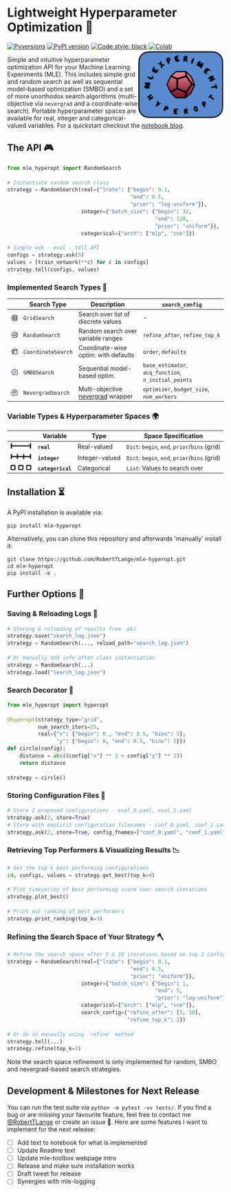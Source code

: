 # Lightweight Hyperparameter Optimization 🚀
[![Pyversions](https://img.shields.io/pypi/pyversions/mle-hyperopt.svg?style=flat-square)](https://pypi.python.org/pypi/mle-hyperopt)
[![PyPI version](https://badge.fury.io/py/mle-hyperopt.svg)](https://badge.fury.io/py/mle-hyperopt)
[![Code style: black](https://img.shields.io/badge/code%20style-black-000000.svg)](https://github.com/psf/black)
[![Colab](https://colab.research.google.com/assets/colab-badge.svg)](https://colab.research.google.com/github/RobertTLange/mle-hyperopt/blob/main/examples/getting_started.ipynb)
<a href="docs/logo_transparent.png_2"><img src="docs/logo_transparent.png" width="200" align="right" /></a>

Simple and intuitive hyperparameter optimization API for your Machine Learning Experiments (MLE). This includes simple grid and random search as well as sequential model-based optimization (SMBO) and a set of more unorthodox search algorithms (multi-objective via `nevergrad` and a coordinate-wise search). Portable hyperparameter spaces are available for real, integer and categorical-valued variables. For a quickstart checkout the [notebook blog](https://github.com/RobertTLange/mle-hyperopt/blob/main/examples/getting_started.ipynb).

## The API 🎮

```python
from mle_hyperopt import RandomSearch

# Instantiate random search class
strategy = RandomSearch(real={"lrate": {"begin": 0.1,
                                        "end": 0.5,
                                        "prior": "log-uniform"}},
                        integer={"batch_size": {"begin": 32,
                                                "end": 128,
                                                "prior": "uniform"}},
                        categorical={"arch": ["mlp", "cnn"]})

# Simple ask - eval - tell API
configs = strategy.ask(5)
values = [train_network(**c) for c in configs]
strategy.tell(configs, values)
```

### Implemented Search Types 	🔭

<!--
![](https://github.com/RobertTLange/mle-hyperopt/blob/main/docs/mle_hyperopt_structure.png?raw=true) -->

| | Search Type           | Description | `search_config` |
|----|----------------------- | ----------- | --------------- |
|<img src="https://github.com/RobertTLange/mle-hyperopt/blob/main/docs/grid.png?raw=true" alt="drawing" width="50"/>|  `GridSearch`          |  Search over list of discrete values  | - |
|<img src="https://github.com/RobertTLange/mle-hyperopt/blob/main/docs/random.png?raw=true" alt="drawing" width="50"/>|  `RandomSearch`        |  Random search over variable ranges         | `refine_after`, `refine_top_k` |
|<img src="https://github.com/RobertTLange/mle-hyperopt/blob/main/docs/coordinate.png?raw=true" alt="drawing" width="50"/>|  `CoordinateSearch`    |  Coordinate-wise optim. with defaults | `order`, `defaults`
|<img src="https://github.com/RobertTLange/mle-hyperopt/blob/main/docs/smbo.png?raw=true" alt="drawing" width="50"/>|  `SMBOSearch`          |  Sequential model-based optim.        | `base_estimator`, `acq_function`, `n_initial_points`
|<img src="https://github.com/RobertTLange/mle-hyperopt/blob/main/docs/nevergrad.png?raw=true" alt="drawing" width="50"/>|  `NevergradSearch`     |  Multi-objective [nevergrad](https://facebookresearch.github.io/nevergrad/) wrapper | `optimizer`, `budget_size`, `num_workers`

### Variable Types & Hyperparameter Spaces 🌍

| | Variable            | Type | Space Specification |
| --- |----------------------- | ----------- | --------------- |
|<img src="https://github.com/RobertTLange/mle-hyperopt/blob/main/docs/real.png?raw=true" alt="drawing" width="50"/> |  **`real`**          |  Real-valued  | `Dict`: `begin`, `end`, `prior`/`bins` (grid) |
|<img src="https://github.com/RobertTLange/mle-hyperopt/blob/main/docs/integer.png?raw=true" alt="drawing" width="50"/>  |  **`integer`**        |  Integer-valued         | `Dict`: `begin`, `end`, `prior`/`bins` (grid) |
|<img src="https://github.com/RobertTLange/mle-hyperopt/blob/main/docs/categorical.png?raw=true" alt="drawing" width="50"/> |  **`categorical`**  |  Categorical        | `List`: Values to search over


## Installation ⏳

A PyPI installation is available via:

```
pip install mle-hyperopt
```

Alternatively, you can clone this repository and afterwards 'manually' install it:

```
git clone https://github.com/RobertTLange/mle-hyperopt.git
cd mle-hyperopt
pip install -e .
```

## Further Options 🚴

### Saving & Reloading Logs 🏪

```python
# Storing & reloading of results from .pkl
strategy.save("search_log.json")
strategy = RandomSearch(..., reload_path="search_log.json")

# Or manually add info after class instantiation
strategy = RandomSearch(...)
strategy.load("search_log.json")
```

### Search Decorator 🧶

```python
from mle_hyperopt import hyperopt

@hyperopt(strategy_type="grid",
          num_search_iters=25,
          real={"x": {"begin": 0., "end": 0.5, "bins": 5},
                "y": {"begin": 0, "end": 0.5, "bins": 5}})
def circle(config):
    distance = abs((config["x"] ** 2 + config["y"] ** 2))
    return distance

strategy = circle()
```

### Storing Configuration Files 📑


```python
# Store 2 proposed configurations - eval_0.yaml, eval_1.yaml
strategy.ask(2, store=True)
# Store with explicit configuration filenames - conf_0.yaml, conf_1.yaml
strategy.ask(2, store=True, config_fnames=["conf_0.yaml", "conf_1.yaml"])
```

### Retrieving Top Performers & Visualizing Results 📉

```python
# Get the top k best performing configurations
id, configs, values = strategy.get_best(top_k=4)

# Plot timeseries of best performing score over search iterations
strategy.plot_best()

# Print out ranking of best performers
strategy.print_ranking(top_k=3)
```

### Refining the Search Space of Your Strategy 🪓

```python
# Refine the search space after 5 & 10 iterations based on top 2 configurations
strategy = RandomSearch(real={"lrate": {"begin": 0.1,
                                        "end": 0.5,
                                        "prior": "uniform"}},
                        integer={"batch_size": {"begin": 1,
                                                "end": 5,
                                                "prior": "log-uniform"}},
                        categorical={"arch": ["mlp", "cnn"]},
                        search_config={"refine_after": [5, 10],
                                       "refine_top_k": 2})

# Or do so manually using `refine` method
strategy.tell(...)
strategy.refine(top_k=2)
```

Note the search space refinement is only implemented for random, SMBO and nevergrad-based search strategies.

## Development & Milestones for Next Release

You can run the test suite via `python -m pytest -vv tests/`. If you find a bug or are missing your favourite feature, feel free to contact me [@RobertTLange](https://twitter.com/RobertTLange) or create an issue :hugs:. Here are some features I want to implement for the next release:

- [ ] Add text to notebook for what is implemented
- [ ] Update Readme text
- [ ] Update mle-toolbox webpage intro
- [ ] Release and make sure installation works
- [ ] Draft tweet for release
- [ ] Synergies with mle-logging
